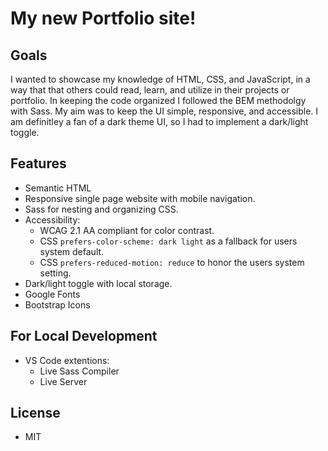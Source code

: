 # My new Portfolio site!

## Goals

I wanted to showcase my knowledge of HTML, CSS, and JavaScript, in a way that that others could read, learn, and utilize in their projects or portfolio. In keeping the code organized I followed the BEM methodolgy with Sass.
My aim was to keep the UI simple, responsive, and accessible. I am definitley a fan of a dark theme UI, so I had to implement a dark/light toggle.

## Features

- Semantic HTML
- Responsive single page website with mobile navigation.
- Sass for nesting and organizing CSS.
- Accessibility:
  - WCAG 2.1 AA compliant for color contrast.
  - CSS `prefers-color-scheme: dark light` as a fallback for users system default.
  - CSS `prefers-reduced-motion: reduce` to honor the users system setting.
- Dark/light toggle with local storage.
- Google Fonts
- Bootstrap Icons

## For Local Development

- VS Code extentions:
  - Live Sass Compiler
  - Live Server

## License

- MIT
